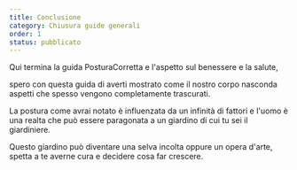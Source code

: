 ```yaml
---
title: Conclusione
category: Chiusura guide generali
order: 1
status: pubblicato
---
```


Qui termina la guida PosturaCorretta e l'aspetto sul benessere e la salute, 

spero con questa guida di averti mostrato come il nostro corpo nasconda aspetti che spesso vengono completamente trascurati.

La postura come avrai notato è influenzata da un infinità di fattori 
e l'uomo è una realta che può essere paragonata a un giardino di cui tu sei il giardiniere. 

Questo giardino può diventare una selva incolta oppure un opera d'arte, spetta a te averne cura e decidere cosa far crescere.